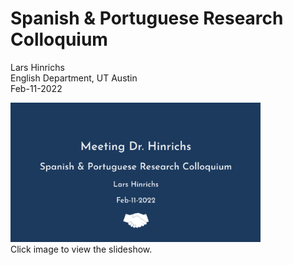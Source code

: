 Spanish & Portuguese Research Colloquium
================
Lars Hinrichs<br />English Department, UT Austin
<br>Feb-11-2022

[<img src="slide1.png" width=400 />](https://hinrichs-research.netlify.app/)<br>Click
image to view the slideshow.
